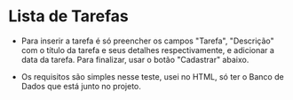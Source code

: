 # Lista de Tarefas
- Para inserir a tarefa é só preencher os campos "Tarefa", "Descrição" com o título da tarefa e seus detalhes respectivamente, e adicionar a data da tarefa. Para finalizar, usar o botão "Cadastrar" abaixo.

- Os requisitos são simples nesse teste, usei no HTML, só ter o Banco de Dados que está junto no projeto.
